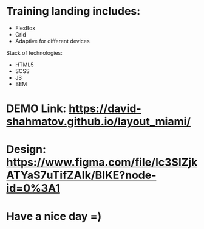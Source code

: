# Training landing includes:
- FlexBox
- Grid
- Adaptive for different devices

Stack of technologies:
- HTML5
- SCSS
- JS
- BEM

# DEMO Link: https://david-shahmatov.github.io/layout_miami/
# Design: https://www.figma.com/file/Ic3SlZjkATYaS7uTifZAIk/BIKE?node-id=0%3A1

# Have a nice day =)
